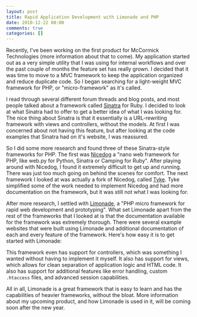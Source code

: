 ```yaml
---
layout: post
title: Rapid Application Development with Limonade and PHP
date: 2010-12-22 00:00
comments: true
categories: []
---
```

<p>Recently, I've been working on the first product for McCormick Technologies (more information about that to come). My application started out as a very simple utility that I was using for internal workflows and over the past couple of months the feature set has really grown. I decided that it was time to move to a MVC framework to keep the application organized and reduce duplicate code. So I began searching for a light-weight MVC framework for PHP, or "micro-framework" as it's called.</p>

<p>I read through several different forum threads and blog posts, and most people talked about a framework called <a href="http://www.sinatrarb.com/" target="_blank">Sinatra</a> for Ruby. I decided to look at what Sinatra had to offer to get a better idea of what I was looking for. The nice thing about Sinatra is that it essentially is a URL-rewriting framework with views and controllers, without the models. At first I was concerned about not having this feature, but after looking at the code examples that Sinatra had on it's website, I was reassured.</p>

<p>So I did some more research and found three of these Sinatra-style frameworks for PHP. The first was <a href="https://github.com/bastos/nicedog" target="_blank">Nicedog</a> a "nano web framework for PHP, like web.py for Python, Sinatra or Camping for Ruby". After playing around with Nicedog, I found it extremely difficult to get up and running. There was just too much going on behind the scenes for comfort. The next framework I looked at was actually a fork of Nicedog, called <a href="https://github.com/digitarald/tyke" target="_blank">Tyke</a>. Tyke simplified some of the work needed to implement Nicedog and had more documentation on the framework, but it was still not what I was looking for.</p>

<p>After more research, I settled with <a href="http://www.limonade-php.net/" target="_blank">Limonade</a>, a "PHP micro framework for rapid web development and prototyping". What set Limonade apart from the rest of the frameworks that I looked at is that the documentation available for the framework was extremely thorough. There were several example websites that were built using Limonade and additional documentation of each and every feature of the framework. Here's how easy it is to get started with Limonade:</p>

<script src="https://gist.github.com/752574.js"> </script>


<p></p>

<p>This framework even has support for controllers, which was something I wanted without having to implement it myself. It also has support for views, which allows for clean separation of application logic and HTML code. It also has support for additional features like error handling, custom <code>.htaccess</code> files, and advanced session capabilities.</p>

<p>All in all, Limonade is a great framework that is easy to learn and has the capabilities of heavier frameworks, without the bloat. More information about my upcoming product, and how Limonade is used in it, will be coming soon after the new year.</p>
